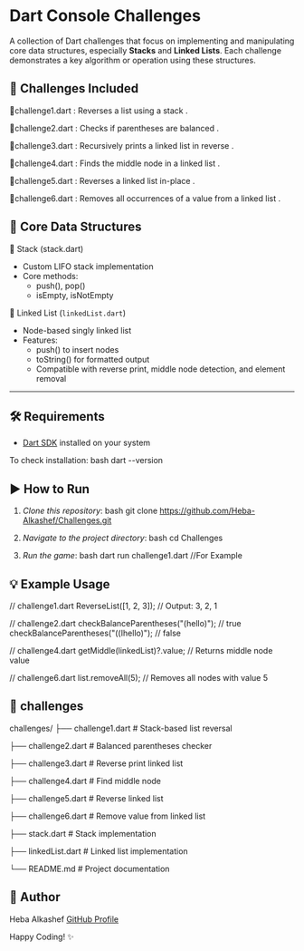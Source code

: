 ﻿
# Dart Console Challenges

A collection of Dart challenges that focus on implementing and manipulating core data structures, especially **Stacks** and **Linked Lists**.
Each challenge demonstrates a key algorithm or operation using these structures.


## 📌 Challenges Included

   🔹challenge1.dart : Reverses a list using a stack .
   
   🔹challenge2.dart : Checks if parentheses are balanced .  
   
   🔹challenge3.dart : Recursively prints a linked list in reverse .
   
   🔹challenge4.dart : Finds the middle node in a linked list .
   
   🔹challenge5.dart : Reverses a linked list in-place .
   
   🔹challenge6.dart : Removes all occurrences of a value from a linked list .

## 🧱 Core Data Structures

  🔹 Stack (stack.dart)
- Custom LIFO stack implementation
- Core methods:
  - push(), pop()
  - isEmpty, isNotEmpty

 🔹 Linked List (`linkedList.dart`)
- Node-based singly linked list
- Features:
  - push() to insert nodes
  - toString() for formatted output
  - Compatible with reverse print, middle node detection, and element removal

---
## 🛠 Requirements

- [Dart SDK](https://dart.dev/get-dart) installed on your system

To check installation:
bash
dart --version

## ▶ How to Run

1. *Clone this repository*:
   bash
git clone https://github.com/Heba-Alkashef/Challenges.git
   
2. *Navigate to the project directory*:
   bash
   cd Challenges
   
3. *Run the game*:
   bash
   dart run challenge1.dart  //For Example
   
## 💡 Example Usage

// challenge1.dart
ReverseList([1, 2, 3]); // Output: 3, 2, 1

// challenge2.dart
checkBalanceParentheses("(hello)"); // true
checkBalanceParentheses("((اhello)"); // false

// challenge4.dart
getMiddle(linkedList)?.value; // Returns middle node value

// challenge6.dart
list.removeAll(5); // Removes all nodes with value 5

## 📁 challenges

challenges/
├── challenge1.dart    # Stack-based list reversal

├── challenge2.dart    # Balanced parentheses checker

├── challenge3.dart    # Reverse print linked list

├── challenge4.dart    # Find middle node

├── challenge5.dart    # Reverse linked list

├── challenge6.dart    # Remove value from linked list

├── stack.dart         # Stack implementation

├── linkedList.dart    # Linked list implementation

└── README.md          # Project documentation

## 👤 Author
Heba Alkashef
[GitHub Profile](https://github.com/Heba-Alkashef)

Happy Coding! ✨
